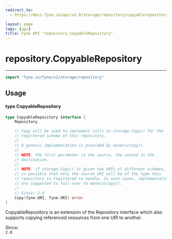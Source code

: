 ```yaml
---
redirect_to:
  - https://docs.fyne.io/api/v2.0/storage/repository/copyablerepository

layout: page
tags: [api]
title: Fyne API "repository.CopyableRepository"
---
```



# repository.CopyableRepository
---
```go
import "fyne.io/fyne/v2/storage/repository"
```

## Usage

#### type CopyableRepository

```go
type CopyableRepository interface {
	Repository

	// Copy will be used to implement calls to storage.Copy() for the
	// registered scheme of this repository.
	//
	// A generic implementation is provided by GenericCopy().
	//
	// NOTE: the first parameter is the source, the second is the
	// destination.
	//
	// NOTE: if storage.Copy() is given two URIs of different schemes, it
	// is possible that only the source URI will be of the type this
	// repository is registered to handle. In such cases, implementations
	// are suggested to fail-over to GenericCopy().
	//
	// Since: 2.0
	Copy(fyne.URI, fyne.URI) error
}
```

CopyableRepository is an extension of the Repository interface which also supports copying referenced resources from one URI to another.


<div class="since">Since: <code>
2.0</code></div>
